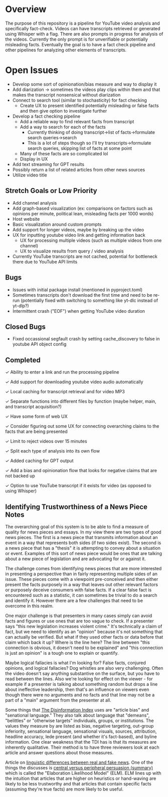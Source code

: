 # Overview 
The purpose of this repository is a pipeline for YouTube video analysis and specifically fact-check. Videos can have transcripts retrieved or generated using Whisper with a flag. There are also prompts in progress for analysis of the videos. Currently the only prompt is for unverifiable or potentially misleading facts. Eventually the goal is to have a fact check pipeline and other pipelines for analyzing other elements of transcripts. 

# Open Issues
- Develop some sort of opinionation/bias measure and way to display it
- Add diarization -> sometimes the videos play clips within them and that makes the transcript nonsensical without diarization
- Connect to search tool (similar to stochasticity) for fact checking 
    - Create UX to present identified potentially misleading or false facts and then give option to investigate further
- Develop a fact checking pipeline 
    - Add a reliable way to find relevant facts from transcript
    - Add a way to search for each of the facts
        - Currently thinking of doing transcript->list of facts->formulate search queries->search
        - This is a lot of steps though so I'll try transcripts->formulate search queries, skipping list of facts at some point
    - Many of these facts are so complicated lol 
    - Display in UX
- Add text streaming for GPT results
- Possibly return a list of related articles from other news sources
- Utilize video title


## Stretch Goals or Low Priority
- Add channel analysis 
- Add graph-based visualization (ex: comparisons on factors such as opinions per minute, political lean, misleading facts per 1000 words)
- Host website 
- Basic visualization around custom prompts 
- Add support for longer videos, maybe by breaking up the video
- UX for inputting youtube video link and getting information back 
    - UX for processing multiple videos (such as multiple videos from one channel)
    - UX to visualize results from query / video analysis 
- Currently YouTube transcripts are not cached, potential for bottleneck there due to YouTube API limits

## Bugs 
- Issues with initial package install (mentioned in pyproject.toml)
- Sometimes transcripts don't download the first time and need to be re-run (potentially fixed with switching to something like yt-dlc instead of yt-dlp?)
- Intermittent crash ("EOF") when getting YouTube video duration

## Closed Bugs
- Fixed occassional segfault crash by setting cache_discovery to false in youtube API object config

## Completed
&check; Ability to enter a link and run the processing pipeline 

&check; Add support for downloading youtube video audio automatically

&check; Local caching for transcript retrieval and for video MP3

&check; Separate functions into different files by function (maybe helper, main, and transcript acquisition?)

&check; Have some form of web UX 

&check; Consider figuring out some UX for connecting overarching claims to the facts that are being presented

&check; Limit to reject videos over 15 minutes

&check; Split each type of analysis into its own flow

&check; Added caching for GPT output

&check; Add a bias and opinionation flow that looks for negative claims that are not backed up 

&check; Option to use YouTube transcript if it exists for video (as opposed to using Whisper)

## Identifying Trustworthiness of a News Piece Notes
The overarching goal of this system is to be able to find a measure of quality for news pieces and essays. In my view there are two types of good news pieces. The first is a news piece that transmits information about an event in a way that represents both sides (if two sides exist). The second is a news piece that has a "thesis" it is attempting to convey about a situation or event. Examples of this sort of news piece would be ones that are talking about a new piece of legislation and are advocating for or against it. 

The challenge comes from identifying news pieces that are more interested in presenting a perspective than in fairly representing multiple sides of an issue. These pieces come with a viewpoint pre-conceived and then either present the facts purposely in a way that leaves out other relevant factors or purposely deceive consumers with false facts. If a clear false fact is encountered such as a statistic, it can sometimes be trivial to do a search and identify it. However there are a few challenges that need to be overcome in this realm. 

One major challenge is that presenters in many cases simply can avoid facts and figures or use ones that are too vague to check. If a presenter says "this new legislation increases violent crime." It's technically a claim of fact, but we need to identify as an "opinion" because it's not something that can actually be verified. But what if they used other facts or data before that claim which back it up? Where is the line here? The line between "this connection is obvious, it doesn't need to be explained" and "this connection is just an opinion" is a tough one to explain or quantify.

Maybe logical fallacies is what I'm looking for? False facts, conjured opinions, and logical fallacies? Dog whistles are also very challenging. Often the video doesn't say anything substantive on the surface, but you have to read between the lines. Also we're looking for effect on the viewer - for example if a presenter is talking about something random but drops a line about ineffective leadership, then that's an influence on viewers even though there were no arguments and no facts and that line may not be a part of a "main" argument from the presenter at all. 

Some things that [The Disinformation Index](https://www.disinformationindex.org/country-studies/2022-12-16-disinformation-risk-assessment-the-online-news-market-in-the-united-states/) uses are "article bias" and "senational language." They also talk about language that "demeans", "belittles" or "otherwise targets" individuals, groups, or institutions. The values they measure by are listed as bias, negative targeting, out-group inferiority, sensational language, sensational visuals, sources, attribution, headline accuracy, lede present (and whether it's fact-based), and byline information. One clear weakness that the TDI has is that its measures are inherently qualitative. Their method is to have three reviewers look at each article and answer questions about those measures. 

Article on [linguistic differences between real and fake news](https://arxiv.org/abs/1703.09398). One of the things the discusses is [central versus peripheral persuasion (summary)](https://prevention.nd.gov/files/bingedrinking/ELM%20-%20Australia.pdf) which is called the "Elaboration Likelihood Model" (ELM). ELM lines up with the intuition that articles that are higher on heuristics or hand-waving are likely to be less trustworthy and that articles that contain specific facts (assuming they're true facts) are more likely to be useful.  